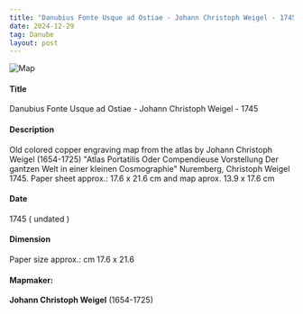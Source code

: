 ```yaml
---
title: "Danubius Fonte Usque ad Ostiae - Johann Christoph Weigel - 1745 Danube"
date: 2024-12-29
tag: Danube
layout: post
---
```

![Map](/transylvania-digital-antiques/assets/2024-04-07_023373.jpg "Map")
#### Title ####
Danubius Fonte Usque ad Ostiae - Johann Christoph Weigel - 1745

#### Description ####
Old colored copper engraving map from the atlas by Johann Christoph Weigel (1654-1725) "Atlas Portatilis Oder Compendieuse Vorstellung Der gantzen Welt in einer kleinen Cosmographie" Nuremberg, Christoph Weigel 1745.
Paper sheet approx.: 17.6 x 21.6 cm and map aprox. 13.9 x 17.6 cm

#### Date ####
1745 ( undated )

#### Dimension ####
Paper size approx.: cm 17.6 x 21.6

#### Mapmaker: ####
**Johann Christoph Weigel** (1654-1725)